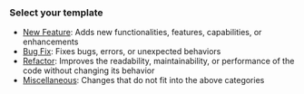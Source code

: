 <!--
If you are seeing this, PLEASE STOP!
Head over to the "Preview" tab and choose one of the following templates to start with:
-->

### Select your template

- [New Feature](?expand=1&template=feature.md&title=feat%3A+describe+your+new+feature):
  Adds new functionalities, features, capabilities, or enhancements
- [Bug Fix](?expand=1&template=fix.md&title=fix%3A+describe+your+fix):
  Fixes bugs, errors, or unexpected behaviors
- [Refactor](?expand=1&template=refactor.md&title=refactor%3A+describe+your+refactor):
  Improves the readability, maintainability, or performance of the code without changing its behavior
- [Miscellaneous](?expand=1&template=misc.md&title=type%3A+describe+your+change):
  Changes that do not fit into the above categories
